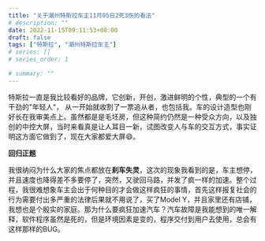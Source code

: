 ```yaml
---
title: "关于潮州特斯拉车主11月05日2死3伤的看法"
# description: ""
date: 2022-11-15T09:11:53+08:00
draft: false
tags: ["特斯拉", "潮州特斯拉车主"]
# series: []
# series_order: 1

# summary: ""
---
```


特斯拉一直是我比较看好的品牌，它创新，开创，激进鲜明的个性，典型的一个有干劲的"年轻人"， 从一开始就收割了一票追从者，也包括我。车的设计造型也刚好长在我审美点上。虽然都是是毛坯房，但这种简约仍然是一种受众方向，以及独创的中控大屏，当时来看真是让人耳目一新，试图改变人与车的交互方式，事实证明这方面它做到了，现在大家都爱大屏😄。

**回归正题**

我很纳闷为什么大家的焦点都放在**刹车失灵**，这次的现象我看到的是，车主想停，并且速度也降得差不多要停了，突然，又驶回马路，并发了疯一样的加速。整个过程，我很难想象车主会出于何种目的才会做这样疯狂的事情，首先这样报复社会的行为需要付出多严重的法律后果就不用说了，买了Model Y，并且家里还有店铺，我想也是个殷实的家庭。那为什么要疯狂加速汽车？汽车故障是我能想到的唯一解释，软件程序虽然是死的，但是环境因素是变的，程序交付到用户去使用，总会有这样那样的BUG。



